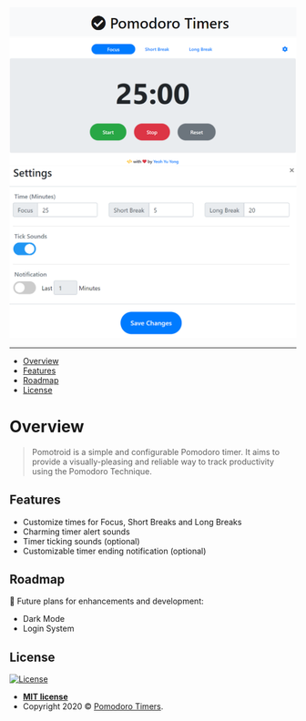 <a href="https://pomodorotimers.com"><img src="assets\img\site_title.PNG" title="PomodoroTimers" alt="PomodoroTimers"></a>
<a href="https://pomodorotimers.com"><img src="assets\img\site_content.PNG" title="PomodoroTimers" alt="PomodoroTimers"></a>
<a href="https://pomodorotimers.com"><img src="assets\img\site_settings.PNG" title="PomodoroTimers" alt="PomodoroTimers" style="width:600px;margin-left: auto;
  margin-right: auto;"></a>


---



- [Overview](#overview)
- [Features](#features)
- [Roadmap](#roadmap)
- [License](#license)

# Overview

> Pomotroid is a simple and configurable Pomodoro timer. It aims to provide a visually-pleasing and reliable way to track productivity using the Pomodoro Technique.

## Features
- Customize times for Focus, Short Breaks and Long Breaks
- Charming timer alert sounds
- Timer ticking sounds (optional)
- Customizable timer ending notification (optional)

## Roadmap
📝 Future plans for enhancements and development:
- Dark Mode
- Login System

## License

[![License](http://img.shields.io/:license-mit-blue.svg?style=flat-square)](http://badges.mit-license.org)

- **[MIT license](http://opensource.org/licenses/mit-license.php)**
- Copyright 2020 © <a href="https://pomodorotimers.com" target="_blank">Pomodoro Timers</a>.
